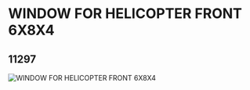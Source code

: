 # WINDOW FOR HELICOPTER FRONT 6X8X4
## 11297
![WINDOW FOR HELICOPTER FRONT 6X8X4](https://lc-www-live-s.legocdn.com/media/bricks/5/2/6031893.jpg)